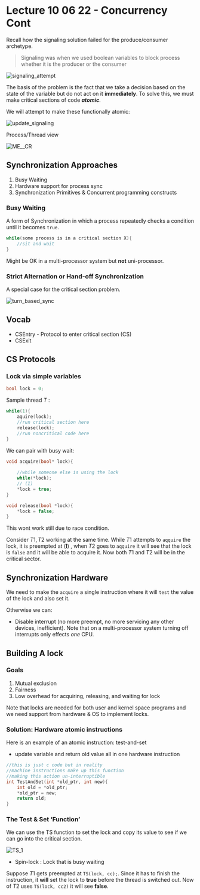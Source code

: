 # Lecture 10 06 22 - Concurrency Cont

Recall how the signaling solution failed for the produce/consumer archetype.

> Signaling was when we used boolean variables to block process whether it is the producer or the consumer

![signaling_attempt](/img/signaling_attempt.png)

The basis of the problem is the fact that we take a decision based on the state of the variable but do not act on it **immediately**. To solve this, we must make critical sections of code ***atomic***. 

We will attempt to make these functionally atomic:

![update_signaling](/img/update_signaling.png)

Process/Thread view

![ME__CR](/img/ME__CR.png)

## Synchronization Approaches
1. Busy Waiting
2. Hardware support for process sync
3. Synchronization Primitives & Concurrent programming constructs

### Busy Waiting
A form of Synchronization in which a process repeatedly checks a condition until it becomes `true`.

```c
while(some process is in a critical section X){
	//sit and wait
}
```

Might be OK in a multi-processor system but **not** uni-processor.

### Strict Alternation or Hand-off Synchronization
A special case for the critical section problem.

![turn_based_sync](/img/turn_based_sync.png)

## Vocab
- CSEntry - Protocol to enter critical section (CS)
- CSExit


## CS Protocols
### Lock via simple variables

```c
bool lock = 0;
```

Sample thread $T$ :
```c
while(1){
	aquire(lock);
	//run critical section here
	release(lock);
	//run noncritical code here
}
```

We can pair with busy wait:
```c
void acquire(bool* lock){
	
	//while someone else is using the lock
	while(*lock);
	// (I)
	*lock = true;
}

void release(bool *lock){
	*lock = false; 
}
```

This wont work still due to race condition.

Consider $T1, T2$ working at the same time. While $T1$ attempts to `aqquire` the lock, it is preempted at $(\mathbf{I})$ , when $T2$ goes to `aqquire` it will see that the lock is `false` and it will be able to acquire it. Now both $T1$ and $T2$ will be in the critical sector. 

## Synchronization Hardware
We need to make the `acquire` a single instruction where it will `test` the value of the lock and also set it.

Otherwise we can:
- Disable interrupt (no more preempt, no more servicing any other devices, inefficient). Note that on a multi-processor system turning off interrupts only effects *one* CPU.

## Building A lock
### Goals
1. Mutual exclusion
2. Fairness
3. Low overhead for acquiring, releasing, and waiting for lock

Note that locks are needed for both user and kernel space programs and we need support from hardware & OS to implement locks. 

### Solution: Hardware atomic instructions
Here is an example of an atomic instruction: test-and-set
- update variable and return old value all in one hardware instruction

```c
//this is just c code but in reality 
//machine instructions make up this function
//making this action un-interruptible
int TestAndSet(int *old_ptr, int new){
	int old = *old_ptr;
	*old_ptr = new;
	return old;
}
```

### The Test & Set ‘Function’
We can use the TS function to set the lock and copy its value to see if we can go into the critical section.

![TS_1](/img/TS_1.png)

- Spin-lock : Lock that is busy waiting

Suppose $T1$ gets preempted at `TS(lock, cc);`. Since it has to finish the instruction, it **will** set the lock to **true** before the thread is switched out. Now of $T2$ uses `TS(lock, cc2)` it will see **false**.